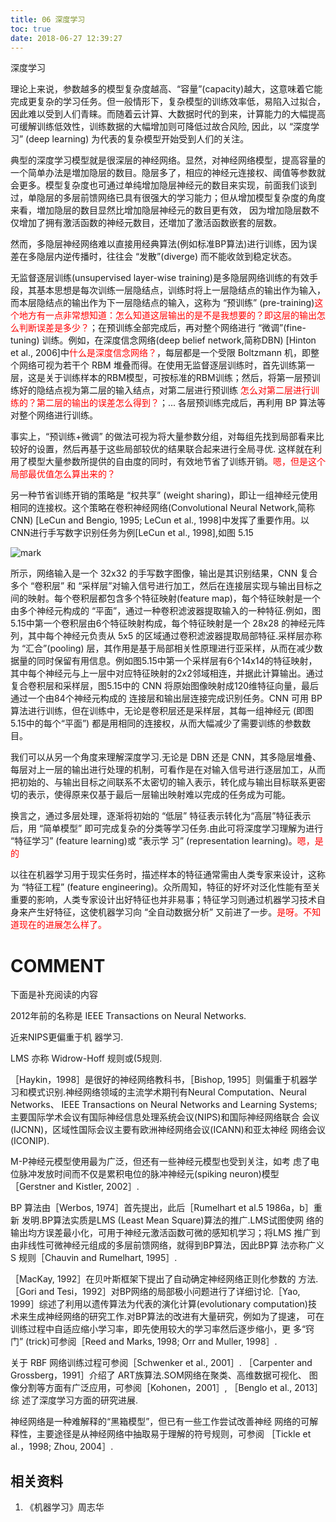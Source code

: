```yaml
---
title: 06 深度学习
toc: true
date: 2018-06-27 12:39:27
---
```






深度学习


理论上来说，参数越多的模型复杂度越高、“容量”(capacity)越大，这意味着它能完成更复杂的学习任务。但一般情形下，复杂模型的训练效率低，易陷入过拟合，因此难以受到人们青睐。而随着云计算、大数据时代的到来，计算能力的大幅提高可缓解训练低效性，训练数据的大幅增加则可降低过故合风险, 因此，以 “深度学习” (deep learning) 为代表的复杂模型开始受到人们的关注。

典型的深度学习模型就是很深层的神经网络。显然，对神经网络模型，提高容量的一个简单办法是増加隐层的数目。隐层多了，相应的神经元连接权、阈值等参数就会更多。模型复杂度也可通过单纯增加隐层神经元的数目来实现，前面我们谈到过，单隐层的多层前馈网络已具有很强大的学习能力；但从增加模型复杂度的角度来看，増加隐层的数目显然比增加隐层神经元的数目更有效， 因为增加隐层数不仅增加了拥有激活函数的神经元数目，还増加了激活函数嵌套的层数。

然而，多隐层神经网络难以直接用经典算法(例如标准BP算法)进行训练，因为误差在多隐层内逆传播时，往往会 “发散”(diverge) 而不能收敛到稳定状态。

无监督逐层训练(unsupervised layer-wise training)是多隐层网络训练的有效手段，其基本思想是每次训练一层隐结点，训练时将上一层隐结点的输出作为输入，而本层隐结点的输出作为下一层隐结点的输入，这称为 “预训练” (pre-training)<span style="color:red;">这个地方有一点非常想知道：怎么知道这层输出的是不是我想要的？即这层的输出怎么判断误差是多少？</span>；在预训练全部完成后，再对整个网络进行 “微调”(fine-tuning) 训练。例如，在深度信念网络(deep belief network,简称DBN) [Hinton et al., 2006]中<span style="color:red;">什么是深度信念网络？</span>，每层都是一个受限 Boltzmann 机，即整个网络可视为若干个 RBM 堆叠而得。在使用无监督逐层训练时，首先训练第一层，这是关于训练样本的RBM模型，可按标准的RBM训练；然后，将第一层预训练好的隐结点视为第二层的输入结点，对第二层进行预训练 <span style="color:red;">怎么对第二层进行训练的？第二层的输出的误差怎么得到？</span>；... 各层预训练完成后，再利用 BP 算法等对整个网络进行训练。

事实上，“预训练+微调” 的做法可视为将大量参数分组，对每组先找到局部看来比较好的设置，然后再基于这些局部较优的结果联合起来进行全局寻优. 这样就在利用了模型大量参数所提供的自由度的同时，有效地节省了训练开销。<span style="color:red;">嗯，但是这个局部最优值怎么算出来的？</span>

另一种节省训练开销的策略是 “权共享” (weight sharing)，即让一组神经元使用相同的连接权。这个策略在卷积神经网络(Convolutional Neural Network,简称 CNN) [LeCun and Bengio, 1995; LeCun et al., 1998]中发挥了重要作用。以CNN进行手写数字识别任务为例[LeCun et al., 1998],如图 5.15

![mark](http://images.iterate.site/blog/image/180627/jC9J8aFl3E.png?imageslim)


所示，网络输入是一个 32x32 的手写数字图像，输出是其识别结果，CNN 复合多个 “卷积层” 和 “采样层”对输入信号进行加工，然后在连接层实现与输出目标之间的映射。每个卷积层都包含多个特征映射(feature map)，每个特征映射是一个由多个神经元构成的 “平面”，通过一种卷积滤波器提取输入的一种特征.例如，图5.15中第一个卷积层由6个特征映射构成，每个特征映射是一个 28x28 的神经元阵列，其中每个神经元负责从 5x5 的区域通过卷积滤波器提取局部特征.采样层亦称为 “汇合”(pooling) 层，其作用是基于局部相关性原理进行亚采样，从而在减少数据量的同时保留有用信息。例如图5.15中第一个采样层有6个14x14的特征映射，其中每个神经元与上一层中对应特征映射的2x2邻域相连，并据此计算输出。通过复合卷积层和采样层，图5.15中的 CNN 将原始图像映射成120维特征向量，最后通过一个由84个神经元构成的 连接层和输出层连接完成识别任务。CNN 可用 BP 算法进行训练，但在训练中，无论是卷积层还是采样层，其每一组神经元 (即图5.15中的每个“平面”) 都是用相同的连接权，从而大幅减少了需要训练的参数数目。



我们可以从另一个角度来理解深度学习.无论是 DBN 还是 CNN，其多隐层堆叠、每层对上一层的输出进行处理的机制，可看作是在对输入信号进行逐层加工，从而把初始的、与输出目标之间联系不太密切的输入表示，转化成与输出目标联系更密切的表示，使得原来仅基于最后一层输出映射难以完成的任务成为可能。

换言之，通过多层处理，逐渐将初始的 “低层” 特征表示转化为“高层”特征表示后，用 “简单模型” 即可完成复杂的分类等学习任务.由此可将深度学习理解为进行 “特征学习” (feature learning)或 “表示学 习” (representation learning)。<span style="color:red;">嗯，是的</span>

以往在机器学习用于现实任务时，描述样本的特征通常需由人类专家来设计，这称为 “特征工程” (feature engineering)。众所周知，特征的好坏对泛化性能有至关重要的影响，人类专家设计出好特征也并非易事；特征学习则通过机器学习技术自身来产生好特征，这使机器学习向 “全自动数据分析” 又前进了一步。<span style="color:red;">是呀。不知道现在的进展怎么样了。</span>





# COMMENT


下面是补充阅读的内容

2012年前的名称是 IEEE Transactions on Neural Networks.

近来NIPS更偏重于机 器学习.


LMS 亦称 Widrow-Hoff 规则或(5规则.


［Haykin，1998］是很好的神经网络教科书，［Bishop, 1995］则偏重于机器学 习和模式识别.神经网络领域的主流学术期刊有Neural Computation、Neural Networks、 IEEE Transactions on Neural Networks and Learning Systems; 主要国际学术会议有国际神经信息处理系统会议(NIPS)和国际神经网络联合 会议(IJCNN)，区域性国际会议主要有欧洲神经网络会议(ICANN)和亚太神经 网络会议(ICONIP).

M-P神经元模型使用最为广泛，但还有一些神经元模型也受到关注，如考 虑了电位脉冲发放时间而不仅是累积电位的脉冲神经元(spiking neuron)模型 ［Gerstner and Kistler, 2002］.

BP 算法由［Werbos, 1974］首先提出，此后［Rumelhart et al.5 1986a，b］重新 发明.BP算法实质是LMS (Least Mean Square)算法的推广.LMS试图使网 络的输出均方误差最小化，可用于神经元激活函数可微的感知机学习；将LMS 推广到由非线性可微神经元组成的多层前馈网络，就得到BP算法，因此BP算 法亦称广义 S 规则［Chauvin and Rumelhart, 1995］.

［MacKay, 1992］在贝叶斯框架下提出了自动确定神经网络正则化参数的 方法.［Gori and Tesi，1992］对BP网络的局部极小问题进行了详细讨论.［Yao, 1999］综述了利用以遗传算法为代表的演化计算(evolutionary computation)技 术来生成神经网络的研究工作.对BP算法的改进有大量研究，例如为了提速， 可在训练过程中自适应缩小学习率，即先使用较大的学习率然后逐步缩小，更 多“窍门” (trick)可参阅［Reed and Marks, 1998; Orr and Muller, 1998］.

关于 RBF 网络训练过程可参阅［Schwenker et al., 2001］. ［Carpenter and Grossberg，1991］介绍了 ART族算法.SOM网络在聚类、高维数据可视化、 图像分割等方面有广泛应用，可参阅［Kohonen，2001］, ［Benglo et al., 2013］综 述了深度学习方面的研究进展.

神经网络是一种难解释的“黑箱模型”，但已有一些工作尝试改善神经 网络的可解释性，主要途径是从神经网络中抽取易于理解的符号规则，可参阅 ［Tickle et al.，1998; Zhou, 2004］.




## 相关资料
1. 《机器学习》周志华
